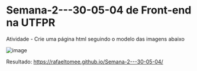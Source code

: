 # Semana-2---30-05-04 de Front-end na UTFPR

Atividade - Crie uma página html seguindo o modelo das imagens abaixo

![image](https://github.com/user-attachments/assets/32a0c66d-4e0a-456d-95b2-d548d95a169d)

Resultado: https://rafaeltomee.github.io/Semana-2---30-05-04/
